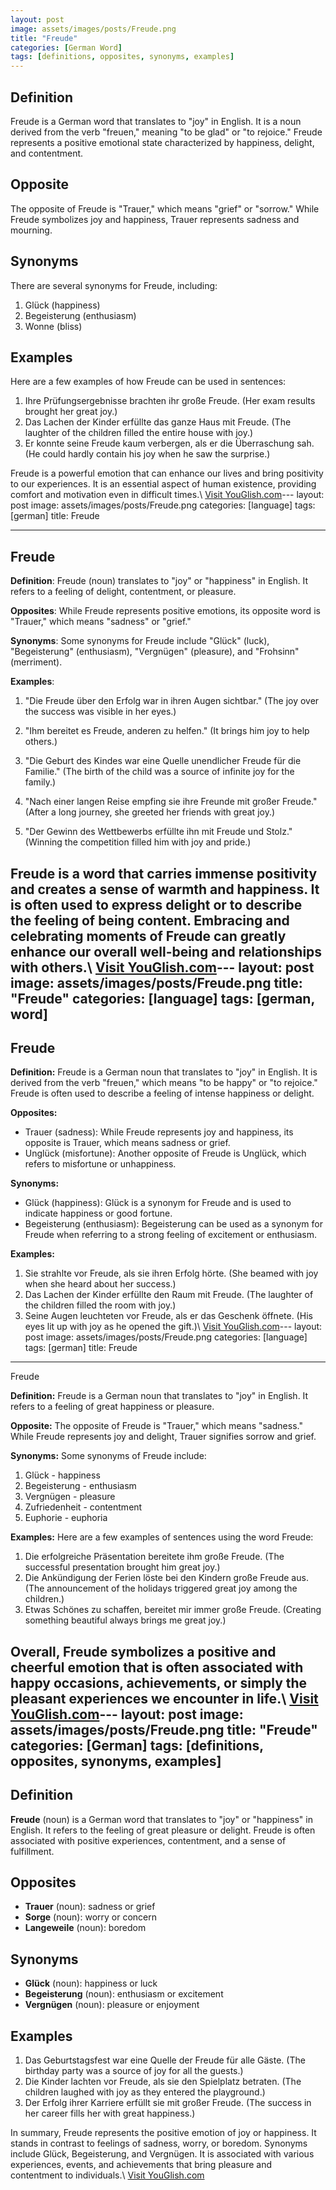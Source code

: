 ```yaml
---
layout: post
image: assets/images/posts/Freude.png
title: "Freude"
categories: [German Word]
tags: [definitions, opposites, synonyms, examples]
---
```


## Definition
Freude is a German word that translates to "joy" in English. It is a noun derived from the verb "freuen," meaning "to be glad" or "to rejoice." Freude represents a positive emotional state characterized by happiness, delight, and contentment.

## Opposite
The opposite of Freude is "Trauer," which means "grief" or "sorrow." While Freude symbolizes joy and happiness, Trauer represents sadness and mourning.

## Synonyms
There are several synonyms for Freude, including:

1. Glück (happiness)
2. Begeisterung (enthusiasm)
3. Wonne (bliss)

## Examples
Here are a few examples of how Freude can be used in sentences:

1. Ihre Prüfungsergebnisse brachten ihr große Freude. (Her exam results brought her great joy.)
2. Das Lachen der Kinder erfüllte das ganze Haus mit Freude. (The laughter of the children filled the entire house with joy.)
3. Er konnte seine Freude kaum verbergen, als er die Überraschung sah. (He could hardly contain his joy when he saw the surprise.)

Freude is a powerful emotion that can enhance our lives and bring positivity to our experiences. It is an essential aspect of human existence, providing comfort and motivation even in difficult times.\ <a id="yg-widget-0" class="youglish-widget" data-query="Freude" data-lang="german" data-components="8412" data-auto-start="0" data-bkg-color="theme_light" data-title="How%20to%20pronounce%20Freude%20in%20German"  rel="nofollow" href="https://youglish.com">Visit YouGlish.com</a><script async src="https://youglish.com/public/emb/widget.js" charset="utf-8"></script>---
layout: post
image: assets/images/posts/Freude.png
categories: [language]
tags: [german]
title: Freude

---

## Freude

**Definition**: Freude (noun) translates to "joy" or "happiness" in English. It refers to a feeling of delight, contentment, or pleasure.

**Opposites**: While Freude represents positive emotions, its opposite word is "Trauer," which means "sadness" or "grief."

**Synonyms**: Some synonyms for Freude include "Glück" (luck), "Begeisterung" (enthusiasm), "Vergnügen" (pleasure), and "Frohsinn" (merriment).

**Examples**:

1. "Die Freude über den Erfolg war in ihren Augen sichtbar." (The joy over the success was visible in her eyes.)

2. "Ihm bereitet es Freude, anderen zu helfen." (It brings him joy to help others.)

3. "Die Geburt des Kindes war eine Quelle unendlicher Freude für die Familie." (The birth of the child was a source of infinite joy for the family.)

4. "Nach einer langen Reise empfing sie ihre Freunde mit großer Freude." (After a long journey, she greeted her friends with great joy.)

5. "Der Gewinn des Wettbewerbs erfüllte ihn mit Freude und Stolz." (Winning the competition filled him with joy and pride.)

Freude is a word that carries immense positivity and creates a sense of warmth and happiness. It is often used to express delight or to describe the feeling of being content. Embracing and celebrating moments of Freude can greatly enhance our overall well-being and relationships with others.\ <a id="yg-widget-0" class="youglish-widget" data-query="Freude" data-lang="german" data-components="8412" data-auto-start="0" data-bkg-color="theme_light" data-title="How%20to%20pronounce%20Freude%20in%20German"  rel="nofollow" href="https://youglish.com">Visit YouGlish.com</a><script async src="https://youglish.com/public/emb/widget.js" charset="utf-8"></script>---
layout: post
image: assets/images/posts/Freude.png
title: "Freude"
categories: [language]
tags: [german, word]
---

## Freude

**Definition:**
Freude is a German noun that translates to "joy" in English. It is derived from the verb "freuen," which means "to be happy" or "to rejoice." Freude is often used to describe a feeling of intense happiness or delight.

**Opposites:**
- Trauer (sadness): While Freude represents joy and happiness, its opposite is Trauer, which means sadness or grief.
- Unglück (misfortune): Another opposite of Freude is Unglück, which refers to misfortune or unhappiness.

**Synonyms:**
- Glück (happiness): Glück is a synonym for Freude and is used to indicate happiness or good fortune.
- Begeisterung (enthusiasm): Begeisterung can be used as a synonym for Freude when referring to a strong feeling of excitement or enthusiasm.

**Examples:**
1. Sie strahlte vor Freude, als sie ihren Erfolg hörte. (She beamed with joy when she heard about her success.)
2. Das Lachen der Kinder erfüllte den Raum mit Freude. (The laughter of the children filled the room with joy.)
3. Seine Augen leuchteten vor Freude, als er das Geschenk öffnete. (His eyes lit up with joy as he opened the gift.)\ <a id="yg-widget-0" class="youglish-widget" data-query="Freude" data-lang="german" data-components="8412" data-auto-start="0" data-bkg-color="theme_light" data-title="How%20to%20pronounce%20Freude%20in%20German"  rel="nofollow" href="https://youglish.com">Visit YouGlish.com</a><script async src="https://youglish.com/public/emb/widget.js" charset="utf-8"></script>---
layout: post
image: assets/images/posts/Freude.png
categories: [language]
tags: [german]
title: Freude
---

Freude

**Definition:**
Freude is a German noun that translates to "joy" in English. It refers to a feeling of great happiness or pleasure.

**Opposite:**
The opposite of Freude is "Trauer," which means "sadness." While Freude represents joy and delight, Trauer signifies sorrow and grief.

**Synonyms:**
Some synonyms of Freude include:

1. Glück - happiness
2. Begeisterung - enthusiasm
3. Vergnügen - pleasure
4. Zufriedenheit - contentment
5. Euphorie - euphoria

**Examples:**
Here are a few examples of sentences using the word Freude:

1. Die erfolgreiche Präsentation bereitete ihm große Freude. (The successful presentation brought him great joy.)
2. Die Ankündigung der Ferien löste bei den Kindern große Freude aus. (The announcement of the holidays triggered great joy among the children.)
3. Etwas Schönes zu schaffen, bereitet mir immer große Freude. (Creating something beautiful always brings me great joy.)

Overall, Freude symbolizes a positive and cheerful emotion that is often associated with happy occasions, achievements, or simply the pleasant experiences we encounter in life.\ <a id="yg-widget-0" class="youglish-widget" data-query="Freude" data-lang="german" data-components="8412" data-auto-start="0" data-bkg-color="theme_light" data-title="How%20to%20pronounce%20Freude%20in%20German"  rel="nofollow" href="https://youglish.com">Visit YouGlish.com</a><script async src="https://youglish.com/public/emb/widget.js" charset="utf-8"></script>---
layout: post
image: assets/images/posts/Freude.png
title: "Freude"
categories: [German]
tags: [definitions, opposites, synonyms, examples]
---

## Definition

**Freude** (noun) is a German word that translates to "joy" or "happiness" in English. It refers to the feeling of great pleasure or delight. Freude is often associated with positive experiences, contentment, and a sense of fulfillment.

## Opposites

- **Trauer** (noun): sadness or grief
- **Sorge** (noun): worry or concern
- **Langeweile** (noun): boredom

## Synonyms

- **Glück** (noun): happiness or luck
- **Begeisterung** (noun): enthusiasm or excitement
- **Vergnügen** (noun): pleasure or enjoyment

## Examples

1. Das Geburtstagsfest war eine Quelle der Freude für alle Gäste. (The birthday party was a source of joy for all the guests.)
2. Die Kinder lachten vor Freude, als sie den Spielplatz betraten. (The children laughed with joy as they entered the playground.)
3. Der Erfolg ihrer Karriere erfüllt sie mit großer Freude. (The success in her career fills her with great happiness.)

In summary, Freude represents the positive emotion of joy or happiness. It stands in contrast to feelings of sadness, worry, or boredom. Synonyms include Glück, Begeisterung, and Vergnügen. It is associated with various experiences, events, and achievements that bring pleasure and contentment to individuals.\ <a id="yg-widget-0" class="youglish-widget" data-query="Freude" data-lang="german" data-components="8412" data-auto-start="0" data-bkg-color="theme_light" data-title="How%20to%20pronounce%20Freude%20in%20German"  rel="nofollow" href="https://youglish.com">Visit YouGlish.com</a><script async src="https://youglish.com/public/emb/widget.js" charset="utf-8"></script>